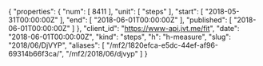 {
  "properties": {
    "num": [
      8411
    ],
    "unit": [
      "steps"
    ],
    "start": [
      "2018-05-31T00:00:00Z"
    ],
    "end": [
      "2018-06-01T00:00:00Z"
    ],
    "published": [
      "2018-06-01T00:00:00Z"
    ]
  },
  "client_id": "https://www-api.jvt.me/fit",
  "date": "2018-06-01T00:00:00Z",
  "kind": "steps",
  "h": "h-measure",
  "slug": "2018/06/DjVYP",
  "aliases": [
    "/mf2/1820efca-e5dc-44ef-af96-69314b66f3ca/",
    "/mf2/2018/06/djvyp"
  ]
}

